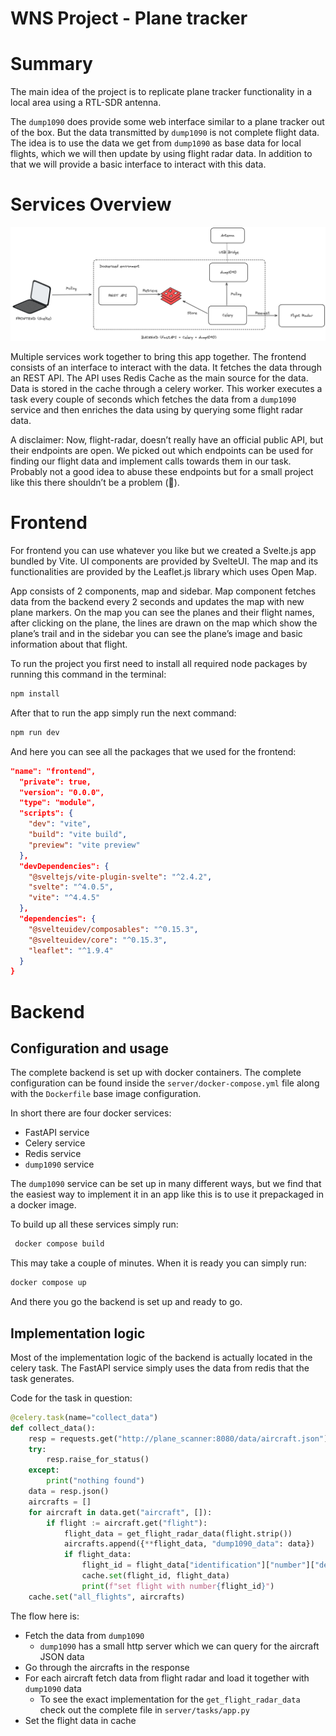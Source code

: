 # WNS Project - Plane tracker

# Summary

The main idea of the project is to replicate plane tracker functionality in a local area using a RTL-SDR antenna.

The `dump1090` does provide some web interface similar to a plane tracker out of the box. But the data transmitted by `dump1090` is not complete flight data. The idea is to use the data we get from `dump1090` as base data for local flights, which we will then update by using flight radar data. In addition to that we will provide a basic interface to interact with this data.

# Services Overview

![Service Overview](./blobs/services-overview.png)

Multiple services work together to bring this app together. The frontend consists of an interface to interact with the data. It fetches the data through an REST API. The API uses Redis Cache as the main source for the data. Data is stored in the cache through a celery worker. This worker executes a task every couple of seconds which fetches the data from a `dump1090` service and then enriches the data using by querying some flight radar data.

A disclaimer: Now, flight-radar, doesn’t really have an official public API, but their endpoints are open. We picked out which endpoints can be used for finding our flight data and implement calls towards them in our task. Probably not a good idea to abuse these endpoints but for a small project like this there shouldn’t be a problem (🤞).

# Frontend

For frontend you can use whatever you like but we created a Svelte.js app bundled by Vite. UI components are provided by SvelteUI. The map and its functionalities are provided by the Leaflet.js library which uses Open Map. 

App consists of 2 components, map and sidebar. Map component fetches data from the backend every 2 seconds and updates the map with new plane markers. On the map you can see the planes and their flight names, after clicking on the plane, the lines are drawn on the map which show the plane’s trail and in the sidebar you can see the plane’s image and basic information about that flight.

To run the project you first need to install all required node packages by running this command in the terminal:

```bash
npm install
```

After that to run the app simply run the next command:

```bash
npm run dev
```

And here you can see all the packages that we used for the frontend:

```json
"name": "frontend",
  "private": true,
  "version": "0.0.0",
  "type": "module",
  "scripts": {
    "dev": "vite",
    "build": "vite build",
    "preview": "vite preview"
  },
  "devDependencies": {
    "@sveltejs/vite-plugin-svelte": "^2.4.2",
    "svelte": "^4.0.5",
    "vite": "^4.4.5"
  },
  "dependencies": {
    "@svelteuidev/composables": "^0.15.3",
    "@svelteuidev/core": "^0.15.3",
    "leaflet": "^1.9.4"
  }
}
```

# Backend

## Configuration and usage

The complete backend is set up with docker containers. The complete configuration can be found inside the `server/docker-compose.yml` file along with the `Dockerfile` base image configuration.

In short there are four docker services:

- FastAPI service
- Celery service
- Redis service
- `dump1090` service

The `dump1090` service can be set up in many different ways, but we find that the easiest way to implement it in an app like this is to use it prepackaged in a docker image.

To build up all these services simply run:

```bash
 docker compose build
```

This may take a couple of minutes. When it is ready you can simply run:

```bash
docker compose up
```

And there you go the backend is set up and ready to go.

## Implementation logic

Most of the implementation logic of the backend is actually located in the celery task. The FastAPI service simply uses the data from redis that the task generates.

Code for the task in question:

```python
@celery.task(name="collect_data")
def collect_data():
    resp = requests.get("http://plane_scanner:8080/data/aircraft.json")
    try:
        resp.raise_for_status()
    except:
        print("nothing found")
    data = resp.json()
    aircrafts = []
    for aircraft in data.get("aircraft", []):
        if flight := aircraft.get("flight"):
            flight_data = get_flight_radar_data(flight.strip())
            aircrafts.append({**flight_data, "dump1090_data": data})
            if flight_data:
                flight_id = flight_data["identification"]["number"]["default"]
                cache.set(flight_id, flight_data)
                print(f"set flight with number{flight_id}")
    cache.set("all_flights", aircrafts)
```

The flow here is:

- Fetch the data from `dump1090`
    - `dump1090` has a small http server which we can query for the aircraft JSON data
- Go through the aircrafts in the response
- For each aircraft fetch data from flight radar and load it together with `dump1090` data
    - To see the exact implementation for the `get_flight_radar_data` check out the complete file in `server/tasks/app.py`
- Set the flight data in cache